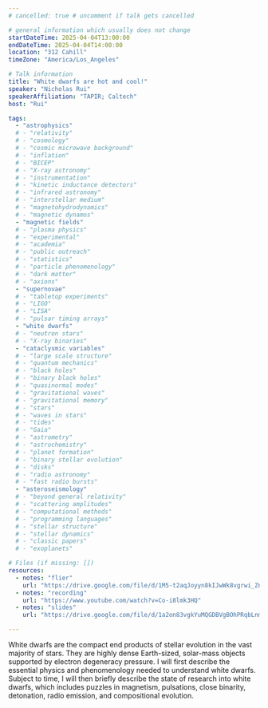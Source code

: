 ```yaml
---
# cancelled: true # uncomment if talk gets cancelled

# general information which usually does not change
startDateTime: 2025-04-04T13:00:00
endDateTime: 2025-04-04T14:00:00
location: "312 Cahill"
timeZone: "America/Los_Angeles"

# Talk information
title: "White dwarfs are hot and cool!"
speaker: "Nicholas Rui"
speakerAffiliation: "TAPIR; Caltech"
host: "Rui"

tags:
  - "astrophysics"
  # - "relativity"
  # - "cosmology"
  # - "cosmic microwave background"
  # - "inflation"
  # - "BICEP"
  # - "X-ray astronomy"
  # - "instrumentation"
  # - "kinetic inductance detectors"
  # - "infrared astronomy"
  # - "interstellar medium"
  # - "magnetohydrodynamics"
  # - "magnetic dynamos"
  - "magnetic fields"
  # - "plasma physics"
  # - "experimental"
  # - "academia"
  # - "public outreach"
  # - "statistics"
  # - "particle phenomenology"
  # - "dark matter"
  # - "axions"
  - "supernovae"
  # - "tabletop experiments"
  # - "LIGO"
  # - "LISA"
  # - "pulsar timing arrays"
  - "white dwarfs"
  # - "neutron stars"
  # - "X-ray binaries"
  - "cataclysmic variables"
  # - "large scale structure"
  # - "quantum mechanics"
  # - "black holes"
  # - "binary black holes"
  # - "quasinormal modes"
  # - "gravitational waves"
  # - "gravitational memory"
  # - "stars"
  # - "waves in stars"
  # - "tides"
  # - "Gaia"
  # - "astrometry"
  # - "astrochemistry"
  # - "planet formation"
  # - "binary stellar evolution"
  # - "disks"
  # - "radio astronomy"
  # - "fast radio bursts"
  - "asteroseismology"
  # - "beyond general relativity"
  # - "scattering amplitudes"
  # - "computational methods"
  # - "programming languages"
  # - "stellar structure"
  # - "stellar dynamics"
  # - "classic papers"
  # - "exoplanets"

# Files (if missing: [])
resources:
  - notes: "flier"
    url: "https://drive.google.com/file/d/1M5-t2aqJoyyn8kIJwWk8vgrwi_ZnQMeU/view?usp=drive_link"
  - notes: "recording"
    url: "https://www.youtube.com/watch?v=Co-i8lmk3HQ"
  - notes: "slides"
    url: "https://drive.google.com/file/d/1a2on83vgkYuMQGDBVgBOhPRqbLnm96X2/view?usp=drive_link"

---
```


White dwarfs are the compact end products of stellar evolution in the vast majority of stars.
They are highly dense Earth-sized, solar-mass objects supported by electron degeneracy pressure.
I will first describe the essential physics and phenomenology needed to understand white dwarfs.
Subject to time, I will then briefly describe the state of research into white dwarfs, which includes puzzles in magnetism, pulsations, close binarity, detonation, radio emission, and compositional evolution.
